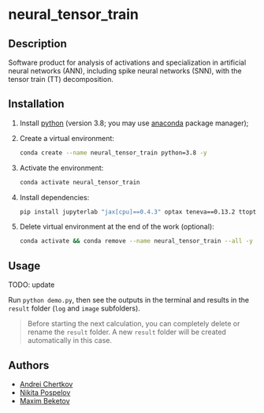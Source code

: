 # neural_tensor_train


## Description

Software product for analysis of activations and specialization in artificial neural networks (ANN), including spike neural networks (SNN), with the tensor train (TT) decomposition.


## Installation

1. Install [python](https://www.python.org) (version 3.8; you may use [anaconda](https://www.anaconda.com) package manager);

2. Create a virtual environment:
    ```bash
    conda create --name neural_tensor_train python=3.8 -y
    ```

3. Activate the environment:
    ```bash
    conda activate neural_tensor_train
    ```

4. Install dependencies:
    ```bash
    pip install jupyterlab "jax[cpu]==0.4.3" optax teneva==0.13.2 ttopt==0.5.0 protes==0.2.0 torch torchvision snntorch scikit-image matplotlib PyYAML nevergrad
    ```

5. Delete virtual environment at the end of the work (optional):
    ```bash
    conda activate && conda remove --name neural_tensor_train --all -y
    ```


## Usage

TODO: update

Run `python demo.py`, then see the outputs in the terminal and results in the `result` folder (`log` and `image` subfolders).

> Before starting the next calculation, you can completely delete or rename the `result` folder. A new `result` folder will be created automatically in this case.


## Authors

- [Andrei Chertkov](https://github.com/AndreiChertkov)
- [Nikita Pospelov](https://github.com/niveousdragon)
- [Maxim Beketov](https://github.com/bekemax)
